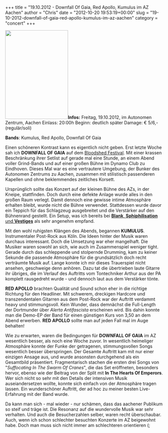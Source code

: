 +++
title = "19.10.2012 - Downfall Of Gaia, Red Apollo, Kumulus im AZ Aachen"
author = "Chris"
date = "2012-10-20 19:53:19+00:00"
slug = "19-10-2012-downfall-of-gaia-red-apollo-kumulus-im-az-aachen"
category = "concert"
+++

<img src="http://necroslaughter.de/wp-content/uploads/2012/10/2012-10-19-Downfall-Of-Gaia-AZ-Aachen.jpg" alt="" title="2012-10-19-Downfall-Of-Gaia-AZ-Aachen" width="200" height="283" class="alignnone size-full wp-image-9179 coverImg" />**Infos:**
Freitag, 19.10.2012, im Autonomen Zentrum, Aachen
Einlass: 20:00h
Beginn: deutlich später
Damage: € 5/6,- (regulär/soli)

**Bands**: Kumulus, Red Apollo, Downfall Of Gaia

Einen schöneren Kontrast kann es eigentlich nicht geben. Erst letzte Woche sah ich **DOWNFALL OF GAIA** auf dem <a href="http://necroslaughter.de/2012/10/bloodshed-festival-13-samstag/" title="Bloodshed Festival 13 – Samstag">Bloodshed Festival</a>. Mit einer krassen Beschränkung ihrer Setlist auf gerade mal eine Stunde, an einem Abend voller Grind-Bands und auf einer großen Bühne im Dynamo Club zu Eindhoven. Dieses Mal war es eine vertrautere Umgebung, der Bunker des Autonomen Zentrums zu Aachen, zusammen mit stilistisch passenderen Kapellen und ohne beklemmendes zeitliches Korsett.

Ursprünglich sollte das Konzert auf der kleinen Bühne des AZs, in der Kneipe, stattfinden. Doch durch eine defekte Anlage wurde alles in den großen Raum verlegt. Damit dennoch eine gewisse intime Atmosphäre erhalten bleibt, wurde nicht die Bühne verwendet. Stattdessen wurde davor ein Teppich für das Schlagzeug ausgebreitet und die Verstärker auf den Bühnenrand gestellt. Ein Setup, was ich bereits bei <a href="http://necroslaughter.de/2012/08/22-01-2012-blank-siphilisation-vestiges-az-aachen/" title="22.01.2012 – Blank, Siphilisation, Vestiges @ AZ, Aachen">**Blank**, **Sphiphilisation** und **Vestiges**</a> als sehr angenehm empfand. 

Mit den wohl ruhigsten Klängen des Abends, begannen **KUMULUS**. Instrumentaler Post-Rock aus Köln. Die Ideen hinter der Musik waren durchaus interessant. Doch die Umsetzung war eher mangelhaft. Die Musiker waren sowohl an sich, wie auch im Zusammenspiel weniger tight. Gerade durch das schleppende und stolpernde Drumming, kam zu keiner Sekunde die passende Atmosphäre für die grundsätzlich doch recht verträumte Musik auf. Lange konnte ich mir dieses Trauerspiel nicht ansehen, geschweige denn anhören. Dazu tat die übertrieben laute Gitarre ihr übriges, die im Verlauf des Auftritts vom Tontechniker Arthur aus der PA komplett rausgedreht wurde - und dennoch laut aus dem Verstärker tönte. 

**RED APOLLO** brachten Qualität und Sound schon eher in die richtige Richtung für den Headliner. Mit schwerem, dreckigen Hardcore und transzendentalen Gitarren aus dem Post-Rock war der Auftritt verdammt heavy und stimmungsvoll. Kein Wunder, dass demnächst die Full-Length der Dortmunder über _Alerta Antifascista_ erscheinen wird. Bis dahin konnte man die Demo-EP der Band für einen günstigen Kurs von 3,50 an dem Abend erwerben. **RED APOLLO** sollte man auf jeden Fall mal im Auge behalten!

Wie zu erwarten, waren die Bedingungen für **DOWNFALL OF GAIA** im AZ wesentlich besser, als noch eine Woche zuvor. In wesentlich heimeliger Atmosphäre konnte der Funke der getragenen, stimmungsvollen Songs wesentlich besser überspringen. Der Gesamte Auftritt kam mit nur einer einzigen Ansage aus, und wurde ansonsten durchgehend als ein Gesamtbild präsentiert. Fragmentarisch stachen die ersten drei Songs von "_Suffocating In The Swarm Of Cranes_", die das Set eröffneten, besonders hervor, ebenso wie der Beitrag von der Split mit **In The Hearts Of Emperors**. Wer sich nicht so sehr mit den Details der intensiven Musik auseiandersetzen wollte, konnte sich einfach von der Atmosphäre tragen lassen. Ein wunderschöner Auftritt, der ad hoc zu meiner besten Live-Erfahrung mit der Band wurde.

Da kann man sich - mal wieder - nur schämen, dass das aachener Publikum so steif und träge ist. Die Resonanz auf die wundervolle Musik war sehr verhalten. Und auch die Besucherzahlen selber, waren recht überschaubar. Auch, wenn ich schon schlechter besuchten Konzerte im AZ beigewohnt habe. Doch man muss sich nicht immer am schlechteren orientieren (;
